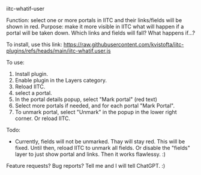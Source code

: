 iitc-whatif-user

Function: select one or more portals in IITC and their links/fields will be shown in red. 
Purpose: make it more visible in IITC what will happen if a portal will be taken down. Which links and fields will fall? What happens if...?

To install, use this link:
https://raw.githubusercontent.com/kvistofta/iitc-plugins/refs/heads/main/iitc-whatif.user.js

To use: 
1) Install plugin.
2) Enable plugin in the Layers category.
3) Reload IITC.
4) select a portal.
5) In the portal details popup, select "Mark portal" (red text) 
6) Select more portals if needed, and for each portal "Mark Portal".
7) To unmark portal, select "Unmark" in the popup in the lower right corner. Or reload IITC.


Todo:
* Currently, fields will not be unmarked. Thay will stay red. This will be fixed. Until then, reload IITC to unmark all fields. Or disable the "fields" layer to just show portal and links. Then it works flawlessy. :)


Feature requests? Bug reports? Tell me and I will tell ChatGPT. :)
